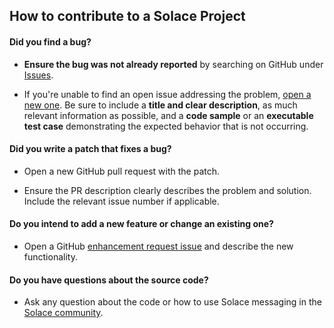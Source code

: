 ## How to contribute to a Solace Project

#### **Did you find a bug?**

* **Ensure the bug was not already reported** by searching on GitHub under [Issues](https://github.com/SolaceProducts/solace-aws-ha-quickstart/issues ).

* If you're unable to find an open issue addressing the problem, [open a new one](https://github.com/SolaceProducts/solace-aws-ha-quickstart/issues/new ). Be sure to include a **title and clear description**, as much relevant information as possible, and a **code sample** or an **executable test case** demonstrating the expected behavior that is not occurring.

#### **Did you write a patch that fixes a bug?**

* Open a new GitHub pull request with the patch.

* Ensure the PR description clearly describes the problem and solution. Include the relevant issue number if applicable.

#### **Do you intend to add a new feature or change an existing one?**

* Open a GitHub [enhancement request issue](https://github.com/SolaceProducts/solace-aws-ha-quickstart/issues/new ) and describe the new functionality.

#### **Do you have questions about the source code?**

* Ask any question about the code or how to use Solace messaging in the [Solace community](http://dev.solacesystems.com/community/).
